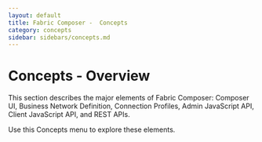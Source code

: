 ```yaml
---
layout: default
title: Fabric Composer -  Concepts
category: concepts
sidebar: sidebars/concepts.md
---
```

# Concepts - Overview

This section describes the major elements of Fabric Composer: Composer UI, Business Network Definition,
Connection Profiles, Admin JavaScript API, Client JavaScript API, and REST APIs.

Use this Concepts menu to explore these elements.
